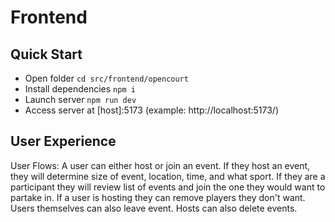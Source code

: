 # Frontend

## Quick Start
- Open folder `cd src/frontend/opencourt`
- Install dependencies `npm i`
- Launch server `npm run dev`
- Access server at [host]:5173 (example: http://localhost:5173/)

## User Experience
User Flows: A user can either host or join an event. If they host an event, they will determine size of event, location, time, and what sport. If they are a participant they will review list of events and join the one they would want to partake in. If a user is hosting they can remove players they don't want. Users themselves can also leave event. Hosts can also delete events.

